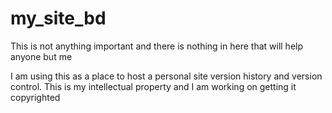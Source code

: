 # my_site_bd
This is not anything important and there is nothing in here that will help anyone but me

I am using this as a place to host a personal site version history and version control. This is my intellectual property and I am working on getting it copyrighted
